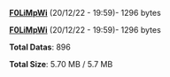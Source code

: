 [**F0LiMpWi**](/data/F0LiMpWi.txt) (20/12/22 - 19:59)- 1296 bytes

[**F0LiMpWi**](/data/F0LiMpWi.txt) (20/12/22 - 19:59)- 1296 bytes

**Total Datas**: 896

**Total Size**: 5.70 MB / 5.7 MB